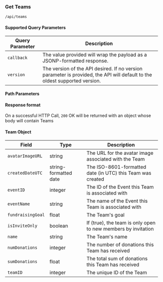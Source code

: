 ### Get Teams
`/api/teams`
#### Supported Query Parameters
|Query Parameter|Description|
|---|---|
|`callback`|The value provided will wrap the payload as a JSONP-formatted response.|
|`version`|The version of the API desired. If no version parameter is provided, the API will default to the oldest supported version.|
#### Path Parameters
#### Response format
On a successful HTTP Call, `200` OK will be returned with an object whose body will contain Teams
#### Team Object
|Field|Type|Description|
|---|---|---|
|`avatarImageURL` |string|The URL for the avatar image associated with the Team|
|`createdDateUTC` |string-formatted date|The ISO-8601-formatted date (in UTC) this Team was created|
|`eventID` |integer|The ID of the Event this Team is associated with|
|`eventName` |string|The name of the Event this Team is associated with|
|`fundraisingGoal` |float|The Team's goal|
|`isInviteOnly` |boolean|If (true), the team is only open to new members by invitation|
|`name` |string|The Team's name|
|`numDonations` |integer|The number of donations this Team has received|
|`sumDonations` |float|The total sum of donations this Team has received|
|`teamID` |integer|The unique ID of the Team|
